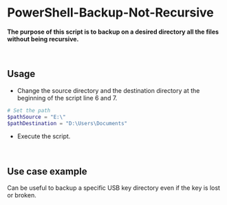 # PowerShell-Backup-Not-Recursive

**The purpose of this script is to backup on a desired directory all the files without being recursive.**

<br>

## Usage

- Change the source directory and the destination directory at the beginning of the script line 6 and 7.

```powershell
# Set the path
$pathSource = "E:\"
$pathDestination = "D:\Users\Documents"
```

- Execute the script.

<br>

## Use case example

Can be useful to backup a specific USB key directory even if the key is lost or broken.
